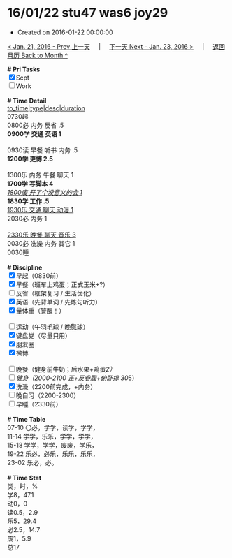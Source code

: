 # 16/01/22 stu47 was6 joy29

- Created on 2016-01-22 00:00:00

[< Jan. 21, 2016 - Prev 上一天](/lifelogs/2016/01/d21.md) &nbsp; &nbsp; | &nbsp; &nbsp; [下一天 Next - Jan. 23, 2016 >](/lifelogs/2016/01/d23.md) &nbsp; &nbsp; |  &nbsp; &nbsp; [返回月历 Back to Month ^](/lifelogs/2016/01/index.md)
<br/><div><b># Pri Tasks</b></div><div><input checked="true" type="checkbox"/>Scpt</div><div><input type="checkbox"/>Work</div><div><br/></div><div><b># Time Detail</b></div><div><u>to_time|type|desc|duration</u></div><div>0730起</div><div>0800必 内务 反省 .5</div><div><b>0900学 交通 英语 1</b></div><div><br/></div><div>0930读 早餐 听书 内务 .5</div><div><b>1200学 更博 2.5</b></div><div><br/></div><div>1300乐 内务 午餐 聊天 1</div><div><b>1700学 写脚本 4</b></div><div><u><i>1800废 开了个没意义的会 1</i></u></div><div><b>1830学 工作 .5</b></div><div><u>1930乐 交通 聊天 动漫 1</u></div><div>2030必 内务 1</div><div><br/></div><div><u>2330乐 晚餐 聊天 音乐 3</u></div><div>0030必 洗澡 内务 其它 1</div><div>0030睡</div><div><br/></div><div><b># Discipline</b></div><div><input checked="true" type="checkbox"/>早起（0830前）</div><div><input checked="true" type="checkbox"/>早餐（班车上鸡蛋；正式玉米+?）</div><div><input type="checkbox"/>反省（框架复习 / 生活优化）</div><div><input checked="true" type="checkbox"/>英语（先背单词 / 先炼句听力）</div><div><input checked="true" type="checkbox"/>量体重（警醒！）</div><div><br/></div><div><input type="checkbox"/>运动（午羽毛球 / 晚毽球）</div><div><input checked="true" type="checkbox"/>键盘党（尽量只用）</div><div><input checked="true" type="checkbox"/>朋友圈</div><div><input checked="true" type="checkbox"/>微博</div><div><br/></div><div><input type="checkbox"/>晚餐（健身前牛奶；后水果+鸡蛋*2）</div><div><input type="checkbox"/>健身（2000-2100 正+反卷腹+俯卧撑 30*5）</div><div><input checked="true" type="checkbox"/>洗澡（2200前完成，+内务）</div><div><input type="checkbox"/>晚自习（2200-2300）</div><div><input type="checkbox"/>早睡（2330前）</div><div><br/></div><div><b># Time Table</b></div><div>07-10 〇必，学学，读学，学学，</div><div>11-14 学学，乐乐，学学，学学，</div><div>15-18 学学，学学，废废，学乐，</div><div>19-22 乐必，必乐，乐乐，乐乐，</div><div>23-02 乐必，必。</div><div><br/></div><div><b># Time Stat</b></div><div>类，时，%</div><div>学8，47.1</div><div>动0，0</div><div>读0.5，2.9</div><div>乐5，29.4</div><div>必2.5，14.7</div><div>废1，5.9</div><div>总17</div>

